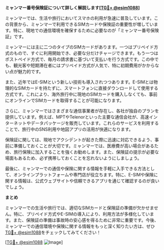 **ミャンマー番号保険証について詳しく解説します[[TG💪+ @esim1088](https://t.me/s/esim1088)]**

ミャンマーでは、生活や旅行においてスマホの利用が急速に普及しています。この背景から、ミャンマーで利用できるSIMカードや保険証の重要性が増しています。特に、現地での通信環境を確保するために必要なのが「ミャンマー番号保険証」です。

ミャンマーには主に二つのタイプのSIMカードがあります。一つはプリペイド方式のもので、すぐに利用開始でき、必要な分だけチャージできます。もう一つはポストペイド方式で、毎月の請求書に基づいて支払いを行う方式です。この中でも、観光客や短期滞在者にはプリペイド方式が人気で、特に初期費用がかからない点が魅力的です。

また、近年ではE-SIMという新しい技術も導入されつつあります。E-SIMとは物理的なSIMカードを持たずに、スマートフォンに直接ダウンロードして使用する方式です。これにより、海外旅行中に現地のSIMカードを購入しなくても、事前にオンラインでSIMカードを取得することが可能になります。

さらに、ミャンマーではさまざまな通信事業者が存在し、各社が独自のプランを提供しています。例えば、MPTやTelenorといった主要な通信会社が、高速インターネットやデータパッケージを販売しています。これらのサービスを利用することで、旅行中のSNS利用や地図アプリの活用が快適になります。

保険証に関しては、現地でアクシデントが起きた際に迅速に対応できるよう、事前に準備しておくことが大切です。ミャンマーでは、医療費が高い場合があるため、旅行保険に加入することを強くお勧めします。また、保険証の提示が必要な場面もあるため、必ず携帯しておくことを忘れないようにしましょう。

最後に、ミャンマーでの通信や保険に関する情報を手軽に入手できる方法として、オンラインプラットフォームや専門店が役立ちます。特に、E-SIMや保険に関する情報は、公式ウェブサイトや信頼できるアプリを通じて確認するのが良いでしょう。

**まとめ**

ミャンマーでの生活や旅行では、適切なSIMカードと保険証の準備が欠かせません。特に、プリペイド方式やE-SIMの導入により、利用方法が多様化しています。また、保険証の準備は事故時の安心感を得るために非常に重要です。今後、ミャンマーでの通信環境や保険に関する情報をもっと深く知りたい方は、ぜひ[TG💪+ @esim1088](https://t.me/s/esim1088)をチェックしてみてください！

[[TG💪+ @esim1088](https://t.me/s/esim1088) ![Image](https://i.postimg.cc/Y0z9fWf4/image.png)]